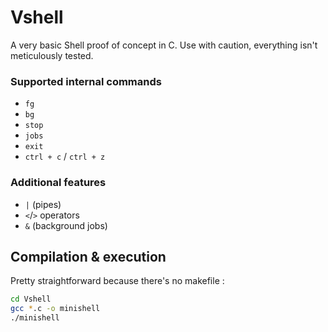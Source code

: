 # Vshell
A very basic Shell proof of concept in C. Use with caution, everything isn't meticulously tested.<br>
### Supported internal commands  
- `fg`
- `bg`
- `stop`
- `jobs`
- `exit`
- `ctrl + c` / `ctrl + z`
### Additional features
- `|` (pipes)
- `<`/`>` operators 
- `&` (background jobs)

## Compilation & execution
Pretty straightforward because there's no makefile :
```sh
cd Vshell
gcc *.c -o minishell
./minishell
```
